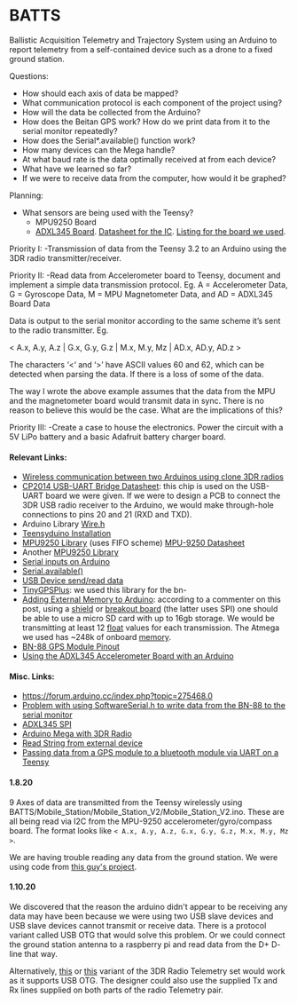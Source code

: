 # BATTS
Ballistic Acquisition Telemetry and Trajectory System using an Arduino to report telemetry from a self-contained device such as a drone to a fixed ground station.


Questions:
* How should each axis of data be mapped?
* What communication protocol is each component of the project using?
* How will the data be collected from the Arduino?
* How does the Beitan GPS work? How do we print data from it to the serial monitor repeatedly?
* How does the Serial*.available() function work?
* How many devices can the Mega handle?
* At what baud rate is the data optimally received at from each device?
* What have we learned so far?
* If we were to receive data from the computer, how would it be graphed?


Planning:
*	What sensors are being used with the Teensy?
	*	MPU9250 Board
	*	[ADXL345 Board](https://learn.sparkfun.com/tutorials/adxl345-hookup-guide/all). [Datasheet for the IC](https://www.sparkfun.com/datasheets/Sensors/Accelerometer/ADXL345.pdf?_ga=2.189572520.200845294.1578683318-1747185889.1578374771). [Listing for the board we used](https://ns-electric.com/product/9-dof-imu-mpu9250/).


Priority I:
-Transmission of data from the Teensy 3.2 to an Arduino using the 3DR radio transmitter/receiver.


Priority II:
-Read data from Accelerometer board to Teensy, document and implement a simple data transmission protocol. Eg. A = Accelerometer Data, G = Gyroscope Data, M = MPU Magnetometer Data, and  AD = ADXL345 Board Data

Data is output to the serial monitor according to the same scheme it’s sent to the radio transmitter. Eg.

< A.x, A.y, A.z | G.x, G.y, G.z | M.x, M.y, Mz | AD.x, AD.y, AD.z >

The characters ‘<‘ and ‘>’ have ASCII values 60 and 62, which can be detected when parsing the data. If there is a loss of some of the data.

The way I wrote the above example assumes that the data from the MPU and the magnetometer board would transmit data in sync. There is no reason to believe this would be the case. What are the implications of this?

Priority III:
-Create a case to house the electronics. Power the circuit with a 5V LiPo battery and a basic Adafruit battery charger board.


#### Relevant Links:
*	[Wireless communication between two Arduinos using clone 3DR radios](https://forum.arduino.cc/index.php?topic=307172.0)
*	[CP2014 USB-UART Bridge Datasheet](https://www.silabs.com/documents/public/data-sheets/cp2104.pdf): this chip is used on the USB-UART board we were given. If we were to design a PCB to connect the 3DR USB radio receiver to the Arduino, we would make through-hole connections to pins 20 and 21 (RXD and TXD).
*	Arduino Library [Wire.h](https://www.arduino.cc/en/reference/wire)
*	[Teensyduino Installation](https://www.pjrc.com/teensy/td_download.html)
*	[MPU9250 Library](https://github.com/bolderflight/MPU9250) (uses FIFO scheme) [MPU-9250 Datasheet](https://www.invensense.com/wp-content/uploads/2015/02/PS-MPU-9250A-01-v1.1.pdf)
*	Another [MPU9250 Library](https://github.com/kriswiner/MPU9250)
*	[Serial inputs on Arduino](https://www.norwegiancreations.com/2017/12/arduino-tutorial-serial-inputs/)
*	[Serial.available()](https://www.arduino.cc/reference/en/language/functions/communication/serial/available/)
*	[USB Device send/read data](https://forum.arduino.cc/index.php?topic=16202.0)
*	[TinyGPSPlus](https://github.com/mikalhart/TinyGPSPlus): we used this library for the bn-
*	[Adding External Memory to Arduino](https://forum.arduino.cc/index.php?topic=345952.0): according to a commenter on this post, using a [shield](https://www.adafruit.com/product/1141) or [breakout board](https://www.adafruit.com/product/254) (the latter uses SPI) one should be able to use a micro SD card with up to 16gb storage. We would be transmitting at least 12 [float](https://www.arduino.cc/en/pmwiki.php?n=Reference/Float) values for each transmission. The Atmega we used has ~248k of onboard [memory](https://www.arduino.cc/en/tutorial/memory).
*	[BN-88 GPS Module Pinout](https://cdn.shopify.com/s/files/1/1285/4651/products/s-l640_9d7cee7c-f599-4ef6-b081-2cc15839a830_473x473.jpg?v=1553448331)
*	[Using the ADXL345 Accelerometer Board with an Arduino](https://howtomechatronics.com/tutorials/arduino/how-to-track-orientation-with-arduino-and-adxl345-accelerometer/)


#### Misc. Links:
*	https://forum.arduino.cc/index.php?topic=275468.0
*	[Problem with using SoftwareSerial.h to write data from the BN-88 to the serial monitor](https://forum.arduino.cc/index.php?topic=423462.0)
*	[ADXL345 SPI](https://gist.github.com/hamaluik/b1903a8353dc1ec57da8)
*	[Arduino Mega with 3DR Radio](https://forum.arduino.cc/index.php?topic=339382.0)
*	[Read String from external device](https://forum.arduino.cc/index.php?topic=509104.0)
*	[Passing data from a GPS module to a bluetooth module via UART on a Teensy](https://forum.pjrc.com/threads/26549-GPS-UART-Passing-NMEA-strings-to-RX3-TX3)


#### 1.8.20

9 Axes of data are transmitted from the Teensy wirelessly using BATTS/Mobile_Station/Mobile_Station_V2/Mobile_Station_V2.ino. These are all being read via I2C from the MPU-9250 accelerometer/gyro/compass board. The format looks like `< A.x, A.y, A.z, G.x, G.y, G.z, M.x, M.y, Mz >`.

We are having trouble reading any data from the ground station. We were using code from [this guy's project](https://forum.arduino.cc/index.php?topic=307172.0).


#### 1.10.20

We discovered that the reason the arduino didn't appear to be receiving any data may have been because we were using two USB slave devices and USB slave devices cannot transmit or receive data. There is a protocol variant called USB OTG that would solve this problem. Or we could connect the ground station antenna to a raspberry pi and read data from the D+ D- line that way.

Alternatively, [this](https://www.amazon.com/FPVDrone-915MHZ-Telemetry-Pixhawk-Controller/dp/B081RMGJYX/ref=sr_1_5?keywords=3dr+radio&qid=1578546033&sr=8-5) or [this](https://www.ebay.com/itm/3DR-Radio-915MHZ-Telemetry-Kit-100mW-for-Standard-APM2-8-APM-2-6-Pixhawk-2-4-6/262884583832?hash=item3d35246998:g:RZcAAOSwuxFYvpdR&autorefresh=true) variant of the 3DR Radio Telemetry set would work as it supports USB OTG. The designer could also use the supplied Tx and Rx lines supplied on both parts of the radio Telemetry pair.